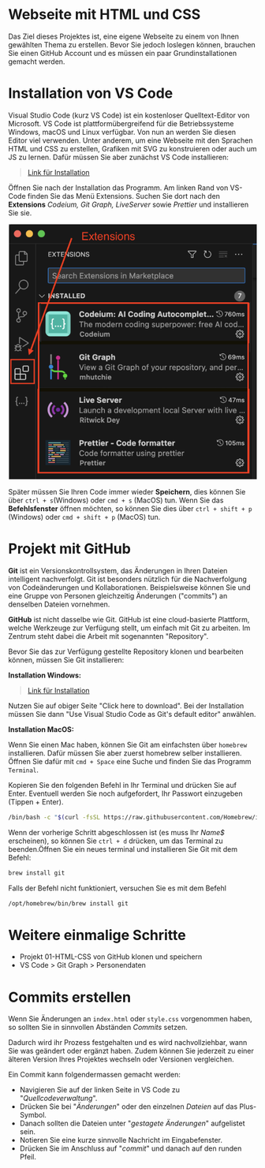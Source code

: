 # Webseite mit HTML und CSS
Das Ziel dieses Projektes ist, eine eigene Webseite zu einem von Ihnen gewählten Thema zu erstellen.
Bevor Sie jedoch loslegen können, brauchen Sie einen GitHub Account und es müssen ein paar Grundinstallationen gemacht werden.

# Installation von VS Code
Visual Studio Code (kurz VS Code) ist ein kostenloser Quelltext-Editor von Microsoft. VS Code ist plattformübergreifend für die Betriebssysteme Windows, macOS und Linux verfügbar. Von nun an werden Sie diesen Editor viel verwenden. Unter anderem, um eine Webseite mit den Sprachen HTML und CSS zu erstellen, Grafiken mit SVG zu konstruieren oder auch um JS zu lernen.
Dafür müssen Sie aber zunächst VS Code installieren:

> [Link für Installation](https://code.visualstudio.com)

Öffnen Sie nach der Installation das Programm. Am linken Rand von VS-Code finden Sie das Menü Extensions. Suchen Sie dort nach den **Extensions** *Codeium, Git Graph, LiveServer* sowie *Prettier* und installieren Sie sie.

![](extensions.png)

Später müssen Sie Ihren Code immer wieder **Speichern**, dies können Sie über `ctrl + s`(Windows) oder `cmd + s` (MacOS) tun. Wenn Sie das **Befehlsfenster** öffnen möchten, so können Sie dies über `ctrl + shift + p` (Windows) oder `cmd + shift + p` (MacOS) tun.

# Projekt mit GitHub
**Git** ist ein Versionskontrollsystem, das Änderungen in Ihren Dateien intelligent nachverfolgt. Git ist besonders nützlich für die Nachverfolgung von Codeänderungen und Kollaborationen. Beispielsweise können Sie und eine Gruppe von Personen gleichzeitig Änderungen ("commits") an denselben Dateien vornehmen.

**GitHub** ist nicht dasselbe wie Git. GitHub ist eine cloud-basierte Plattform, welche Werkzeuge zur Verfügung stellt, um einfach mit Git zu arbeiten. Im Zentrum steht dabei die Arbeit mit sogenannten "Repository". 

Bevor Sie das zur Verfügung gestellte Repository klonen und bearbeiten können, müssen Sie Git installieren:

**Installation Windows:**

> [Link für Installation](https://git-scm.com/downloads/win)

Nutzen Sie auf obiger Seite "Click here to download". Bei der Installation müssen Sie dann "Use Visual Studio Code as Git's default editor" anwählen.

**Installation MacOS:**

Wenn Sie einen Mac haben, können Sie Git am einfachsten über `homebrew` installieren. Dafür müssen Sie aber zuerst homebrew selber installieren. 
Öffnen Sie dafür mit `cmd + Space` eine Suche und finden Sie das Programm `Terminal`.

Kopieren Sie den folgenden Befehl in Ihr Terminal und drücken Sie auf Enter. Eventuell werden Sie noch aufgefordert, Ihr Passwort einzugeben (Tippen + Enter).

```bash
/bin/bash -c "$(curl -fsSL https://raw.githubusercontent.com/Homebrew/install/HEAD/install.sh)"
```

Wenn der vorherige Schritt abgeschlossen ist (es muss Ihr *Name$* erscheinen), so können Sie `ctrl + d` drücken, um das Terminal zu beenden.Öffnen Sie ein neues terminal und installieren Sie Git mit dem Befehl:

```bash
brew install git
```

Falls der Befehl nicht funktioniert, versuchen Sie es mit dem Befehl

```bash
/opt/homebrew/bin/brew install git
```

# Weitere einmalige Schritte
- Projekt 01-HTML-CSS von GitHub klonen und speichern
- VS Code > Git Graph > Personendaten

# Commits erstellen
Wenn Sie Änderungen an `index.html` oder `style.css` vorgenommen haben, so sollten Sie in sinnvollen Abständen *Commits* setzen.

Dadurch wird ihr Prozess festgehalten und es wird nachvollziehbar, wann Sie was geändert oder ergänzt haben. Zudem können Sie jederzeit zu einer älteren Version Ihres Projektes wechseln oder Versionen vergleichen.

Ein Commit kann folgendermassen gemacht werden:
- Navigieren Sie auf der linken Seite in VS Code zu "*Quellcodeverwaltung*".
- Drücken Sie bei "*Änderungen*" oder den einzelnen *Dateien* auf das Plus-Symbol.
- Danach sollten die Dateien unter "*gestagete Änderungen*" aufgelistet sein.
- Notieren Sie eine kurze sinnvolle Nachricht im Eingabefenster.
- Drücken Sie im Anschluss auf "*commit*" und danach auf den runden Pfeil.
